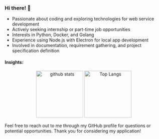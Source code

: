 
### Hi there! 👋

- Passionate about coding and exploring technologies for web service development
- Actively seeking internship or part-time job opportunities
- Interests in Python, Docker, and Golang
- Experience using Node.js with Electron for local app development
- Involved in documentation, requirement gathering, and project specification definition

#### Insights:

<p align="center"> 
  <img alt="github stats" height="150px" src="https://github-readme-stats.vercel.app/api?username=maro114510&theme=onedark&show_icons=ture&count_private=true" />
  <img alt="Top Langs" height="150px" src="https://github-readme-stats.vercel.app/api/top-langs/?username=maro114510&layout=compact&show_icons=true&theme=onedark&count_private=true" />
 </p>

Feel free to reach out to me through my GitHub profile for questions or potential opportunities. Thank you for considering my application!

